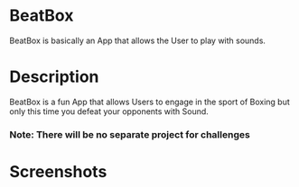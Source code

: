 # BeatBox

BeatBox is basically an App that allows the User to play with sounds.

# Description

BeatBox is a fun App that allows Users to engage in the sport of Boxing but only this time you defeat your opponents with Sound.
### Note: There will be no separate project for challenges


# Screenshots
